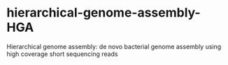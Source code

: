 # hierarchical-genome-assembly-HGA
Hierarchical genome assembly: de novo bacterial genome assembly using high coverage short sequencing reads
